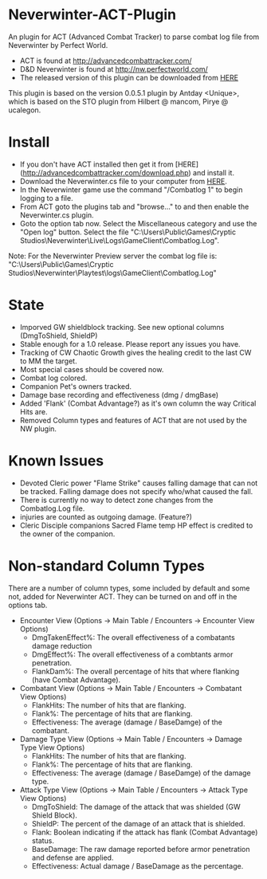 Neverwinter-ACT-Plugin
======================

An plugin for ACT (Advanced Combat Tracker) to parse combat log file from Neverwinter by Perfect World.

- ACT is found at http://advancedcombattracker.com/
- D&D Neverwinter is found at http://nw.perfectworld.com/
- The released version of this plugin can be downloaded from [HERE](https://s3.amazonaws.com/nw-act-plugin/Neverwinter.cs)

This plugin is based on the version 0.0.5.1 plugin by Antday \<Unique\>, 
which is based on the STO plugin from Hilbert @ mancom, Pirye @ ucalegon.


Install
=======
- If you don't have ACT installed then get it from [HERE] (http://advancedcombattracker.com/download.php) and install it.
- Download the Neverwinter.cs file to your computer from [HERE](https://s3.amazonaws.com/nw-act-plugin/Neverwinter.cs).
- In the Neverwinter game use the command "/Combatlog 1" to begin logging to a file.  
- From ACT goto the plugins tab and "browse..." to and then enable the Neverwinter.cs plugin.  
- Goto the option tab now.   Select the Miscellaneous category and use the "Open log" button.  Select the file "C:\Users\Public\Games\Cryptic Studios\Neverwinter\Live\Logs\GameClient\Combatlog.Log".

Note: For the Neverwinter Preview server the combat log file is:
  "C:\Users\Public\Games\Cryptic Studios\Neverwinter\Playtest\logs\GameClient\Combatlog.Log"


State
=====
- Imporved GW shieldblock tracking.  See new optional columns (DmgToShield, ShieldP)
- Stable enough for a 1.0 release.  Please report any issues you have.
- Tracking of CW Chaotic Growth gives the healing credit to the last CW to MM the target.
- Most special cases should be covered now.
- Combat log colored.
- Companion Pet's owners tracked.
- Damage base recording and effectiveness (dmg / dmgBase)
- Added 'Flank' (Combat Advantage?) as it's own column the way Critical Hits are.
- Removed Column types and features of ACT that are not used by the NW plugin.


Known Issues
============
- Devoted Cleric power "Flame Strike" causes falling damage that can not be tracked.  Falling damage does not specify who/what caused the fall.
- There is currently no way to detect zone changes from the Combatlog.Log file.
- injuries are counted as outgoing damage.  (Feature?)
- Cleric Disciple companions Sacred Flame temp HP effect is credited to the owner of the companion.


Non-standard Column Types
=========================
There are a number of column types, some included by default and some not, added for Neverwinter ACT.  They can be turned on and off in the options tab.
- Encounter View (Options -> Main Table / Encounters -> Encounter View Options)
  - DmgTakenEffect%: The overall effectiveness of a combatants damage reduction
  - DmgEffect%: The overall effectiveness of a combtants armor penetration.
  - FlankDam%: The overall percentage of hits that where flanking (have Combat Advantage).
- Combatant View (Options -> Main Table / Encounters -> Combatant View Options)
  - FlankHits: The number of hits that are flanking.
  - Flank%: The percentage of hits that are flanking.
  - Effectiveness: The average (damage / BaseDamge) of the combatant.
- Damage Type View (Options -> Main Table / Encounters -> Damage Type View Options)
  - FlankHits: The number of hits that are flanking.
  - Flank%: The percentage of hits that are flanking.
  - Effectiveness: The average (damage / BaseDamge) of the damage type.
- Attack Type View (Options -> Main Table / Encounters -> Attack Type View Options)
  - DmgToShield: The damage of the attack that was shielded (GW Shield Block). 
  - ShieldP: The percent of the damage of an attack that is shielded.
  - Flank: Boolean indicating if the attack has flank (Combat Advantage) status.
  - BaseDamage: The raw damage reported before armor penetration and defense are applied.
  - Effectiveness: Actual damage / BaseDamage as the percentage.
